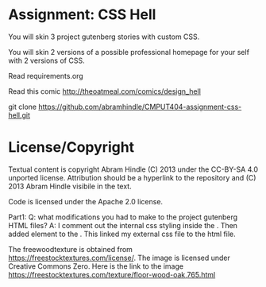 Assignment: CSS Hell
====================

You will skin 3 project gutenberg stories with custom CSS.

You will skin 2 versions of a possible professional homepage for your
self with 2 versions of CSS.

Read requirements.org

Read this comic http://theoatmeal.com/comics/design_hell

git clone https://github.com/abramhindle/CMPUT404-assignment-css-hell.git

License/Copyright
=================

Textual content is copyright Abram Hindle (C) 2013 under the CC-BY-SA
4.0 unported license. Attribution should be a hyperlink to the
repository and (C) 2013 Abram Hindle visibile in the text.

Code is licensed under the Apache 2.0 license.

Part1:
    Q: what modifications you had to make to the project gutenberg HTML files?
    A: I comment out the internal css styling inside the <head></head>. Then added <link rel="stylesheet" href="style.css"> element to the <head></head>. This linked my external css file to the html file.

The freewoodtexture is obtained from https://freestocktextures.com/license/. The image is licensed under Creative Commons Zero. Here is the link to the image https://freestocktextures.com/texture/floor-wood-oak,765.html

